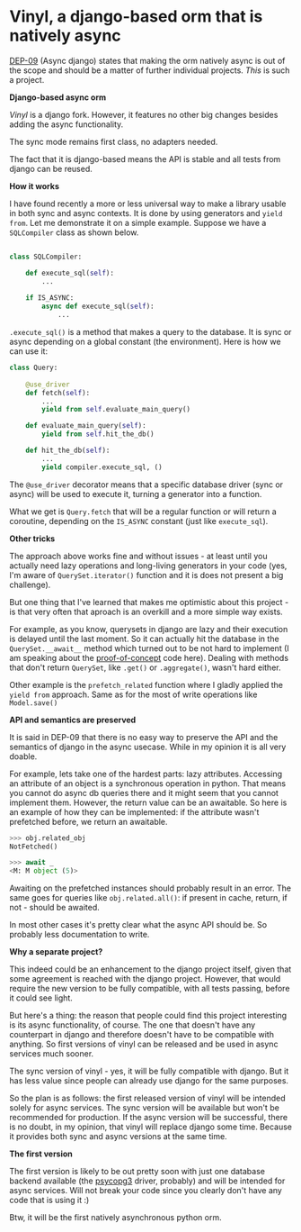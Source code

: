  Vinyl, a django-based orm that is natively async
 ===========


[DEP-09](https://github.com/django/deps/blob/main/accepted/0009-async.rst) (Async django) states that making the orm natively async is out of the scope and should be a matter of further individual projects. *This* is such a project.

**Django-based async orm**


*Vinyl* is a django fork. However, it features no other big changes besides adding the async functionality. 

The sync mode remains first class, no adapters needed.

The fact that it is django-based means the API is stable and all tests from django can be reused.

**How it works**

I have found recently a more or less universal way to make a library usable in both sync and async contexts. It is done by using generators and `yield from`.
Let me demonstrate it on a simple example. Suppose we have a `SQLCompiler` class as shown below.

```python

class SQLCompiler:

    def execute_sql(self):
        ...
    
    if IS_ASYNC:
        async def execute_sql(self):
            ...
```

`.execute_sql()` is a method that makes a query to the database. It is sync or async depending on a global constant (the environment).
Here is how we can use it:

```python
class Query:
    
    @use_driver
    def fetch(self):
        ...
        yield from self.evaluate_main_query()

    def evaluate_main_query(self):
        yield from self.hit_the_db()

    def hit_the_db(self):
        ...
        yield compiler.execute_sql, ()

```

The `@use_driver` decorator means that a specific database driver (sync or async) will be used to execute it, turning a generator into a function.

What we get is `Query.fetch` that will be a regular function or will return a coroutine, depending on the `IS_ASYNC` constant (just like `execute_sql`).

**Other tricks**

The approach above works fine and without issues - at least until you actually need lazy operations and long-living generators in your code (yes, I'm aware of `QuerySet.iterator()` function and it is does not present a big challenge).

But one thing that I've learned that makes me optimistic about this project - is that very often that aproach is an overkill and a more simple way exists.

For example, as you know, querysets in django are lazy and their execution is delayed until the last moment. So it can actually hit the database in the `QuerySet.__await__` method which turned out to be not hard to implement (I am speaking about the [proof-of-concept](https://github.com/pwtail/django/pull/1/files) code here). Dealing with methods that don't return `QuerySet`, like `.get()` or `.aggregate()`, wasn't hard either.

Other example is the `prefetch_related` function where I gladly applied the `yield from` approach. Same as for the most of write operations like `Model.save()`

**API and semantics are preserved**

It is said in DEP-09 that there is no easy way to preserve the API and the semantics of django in the async usecase. While in my opinion it is all very doable.

For example, lets take one of the hardest parts: lazy attributes. Accessing an attribute of an object is a synchronous operation in python. That means you cannot do async db queries there and it might seem that you cannot implement them. However, the return value can be an awaitable. So here is an example of how they can be implemented: if the attribute wasn't prefetched before, we return an awaitable.

```python
>>> obj.related_obj
NotFetched()

>>> await _
<M: M object (5)>
```

Awaiting on the prefetched instances should probably result in an error. The same goes for queries like `obj.related.all()`: if present in cache, return, if not - should be awaited.

In most other cases it's pretty clear what the async API should be. So probably less documentation to write.


**Why a separate project?**

This indeed could be an enhancement to the django project itself, given that some agreement is reached with the django project. However, that would require the new version to be fully compatible, with all tests passing, before it could see light.

But here's a thing: the reason that people could find this project interesting is its async functionality, of course. The one that doesn't have any counterpart in django and therefore doesn't have to be compatible with anything. So first versions of vinyl can be released and be used in async services much sooner.

The sync version of vinyl - yes, it will be fully compatible with django. But it has less value since people can already use django for the same purposes.

So the plan is as follows: the first released version of vinyl will be intended solely for async services. The sync version will be available but won't be recommended for production. If the async version will be successful, there is no doubt, in my opinion, that vinyl will replace django some time. Because it provides both sync and async versions at the same time.

**The first version**

The first version is likely to be out pretty soon with just one database backend available (the [psycopg3](https://www.psycopg.org/psycopg3/docs/) driver, probably) and will be intended for async services. Will not break your code since you clearly don't have any code that is using it :)

Btw, it will be the first natively asynchronous python orm.
